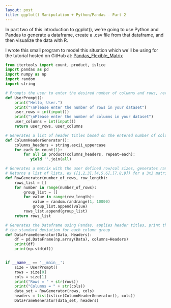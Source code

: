 ```yaml
---
layout: post
title: ggplot() Manipulation + Python/Pandas - Part 2
---
```


In part two of this introduction to ggplot(), we're going to use Python and Pandas to generate a dataframe, create a .csv
file from that dataframe, and then visualize the data with R. 


I wrote this small program to model this situation which we'll be using for the tutorial hosted on GitHub at:
[Pandas_Flexible_Matrix](https://github.com/ajh1143/Pandas_Flexible_Matrix "Visit")


```python
from itertools import count, product, islice
import pandas as pd
import numpy as np
import random
import string

# Prompts the user to enter the desired number of columns and rows, returns both.
def UserPrompt():
    print("Hello, User.")
    print("\nPlease enter the number of rows in your dataset")
    user_rows = int(input())
    print("\nPlease enter the number of columns in your dataset")
    user_columns = int(input())
    return user_rows, user_columns

# Generates a list of header titles based on the entered number of columns, in the form of A-Z, AA-ZZ, AAA-ZZZ etc
def ColumnHeaderGenerator():
    columns_headers = string.ascii_uppercase
    for each in count(1):
        for all in product(columns_headers, repeat=each):
           yield ''.join(all)

# Generates a matrix with the user defined row/col sizes, generates random int values to populate the matrix
# Returns a list of lists, ex ([1,2,3],[4,5,6],[7,8,9]) for a 3x3 matrix
def RowGenerator(number_of_rows, row_length):
    rows_list = []
    for number in range(number_of_rows):
        group_list = []
        for value in range(row_length):
            value = random.randrange(1, 10000)
            group_list.append(value)
        rows_list.append(group_list)
    return rows_list

# Generates the Dataframe using Pandas, applies header titles, print the matrix, and computes
# the standard deviation for each column group
def DataFrameGenerator(Data, Headers):
    df = pd.DataFrame(np.array(Data), columns=Headers)
    print(df)
    print(np.std(df))


if __name__ == '__main__':
    size = UserPrompt()
    rows = size[0]
    cols = size[1]
    print("Rows = " + str(rows))
    print("Columns = " + str(cols))
    data_set = RowGenerator(rows, cols)
    headers = list(islice(ColumnHeaderGenerator(), cols))
    DataFrameGenerator(data_set, headers)

```
